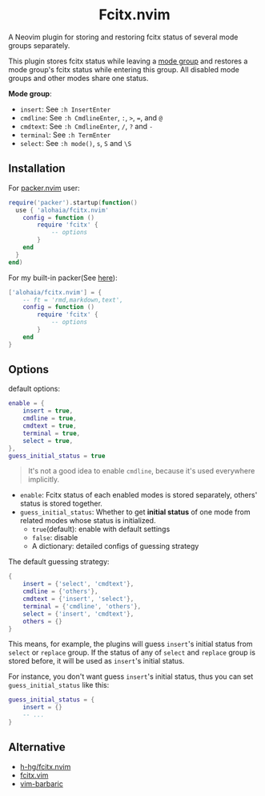 <h1 align="center">Fcitx.nvim</h1>

A Neovim plugin for storing and restoring fcitx status of several mode groups separately.

This plugin stores fcitx status while leaving a <ins>mode group</ins> and restores a mode group's
fcitx status while entering this group. All disabled mode groups and other modes share one status.

**Mode group**:

- `insert`: See `:h InsertEnter`
- `cmdline`: See `:h CmdlineEnter`, `:`, `>`, `=`, and `@`
- `cmdtext`: See `:h CmdlineEnter`, `/`, `?` and `-`
- `terminal`: See `:h TermEnter`
- `select`: See `:h mode()`, `s`, `S` and `\S`

## Installation

For [packer.nvim](https://github.com/wbthomason/packer.nvim) user:

```lua
require('packer').startup(function()
  use { 'alohaia/fcitx.nvim'
    config = function ()
        require 'fcitx' {
            -- options
        }
    end
  }
end)
```

For my built-in packer(See [here](https://github.com/alohaia/nvimcfg)):

```lua
['alohaia/fcitx.nvim'] = {
    -- ft = 'rmd,markdown,text',
    config = function ()
        require 'fcitx' {
            -- options
        }
    end
}
```

## Options

default options:

```lua
enable = {
    insert = true,
    cmdline = true,
    cmdtext = true,
    terminal = true,
    select = true,
},
guess_initial_status = true
```

> It's not a good idea to enable `cmdline`, because it's used everywhere implicitly.

- `enable`: Fcitx status of each enabled modes is stored separately, others' status is stored together.
- `guess_initial_status`: Whether to get **initial status** of one mode from related modes whose status is initialized.
    - `true`(default): enable with default settings
    - `false`: disable
    - A dictionary: detailed configs of guessing strategy

The default guessing strategy:

```lua
{
    insert = {'select', 'cmdtext'},
    cmdline = {'others'},
    cmdtext = {'insert', 'select'},
    terminal = {'cmdline', 'others'},
    select = {'insert', 'cmdtext'},
    others = {}
}
```

This means, for example, the plugins will guess `insert`'s initial status from `select` or `replace` group.
If the status of any of `select` and `replace` group is stored before, it will be used as `insert`'s initial status.

For instance, you don't want guess `insert`'s initial status, thus you can set `guess_initial_status` like this:

```lua
guess_initial_status = {
    insert = {}
    -- ...
}
```

## Alternative

- [h-hg/fcitx.nvim](https://github.com/h-hg/fcitx.nvim)
- [fcitx.vim](https://github.com/lilydjwg/fcitx.vim)
- [vim-barbaric](https://github.com/rlue/vim-barbaric)

